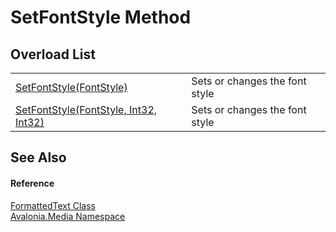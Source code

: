 # SetFontStyle Method


## Overload List
<table>
<tr>
<td><a href="M_Avalonia_Media_FormattedText_SetFontStyle_1">SetFontStyle(FontStyle)</a></td>
<td>Sets or changes the font style</td>
</tr>
<tr>
<td><a href="M_Avalonia_Media_FormattedText_SetFontStyle">SetFontStyle(FontStyle, Int32, Int32)</a></td>
<td>Sets or changes the font style</td>
</tr>
</table>

## See Also


#### Reference
<a href="T_Avalonia_Media_FormattedText">FormattedText Class</a>  
<a href="N_Avalonia_Media">Avalonia.Media Namespace</a>  
